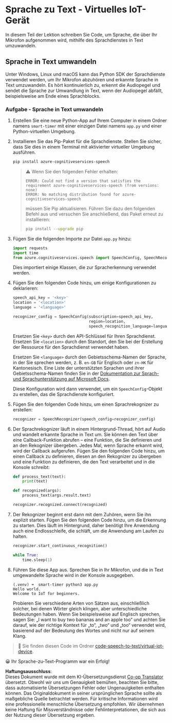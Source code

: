 <!--
CO_OP_TRANSLATOR_METADATA:
{
  "original_hash": "c0550b254b9ba2539baf1e6bb5fc05f8",
  "translation_date": "2025-08-25T22:45:17+00:00",
  "source_file": "6-consumer/lessons/1-speech-recognition/virtual-device-speech-to-text.md",
  "language_code": "de"
}
-->
# Sprache zu Text - Virtuelles IoT-Gerät

In diesem Teil der Lektion schreiben Sie Code, um Sprache, die über Ihr Mikrofon aufgenommen wird, mithilfe des Sprachdienstes in Text umzuwandeln.

## Sprache in Text umwandeln

Unter Windows, Linux und macOS kann das Python SDK der Sprachdienste verwendet werden, um Ihr Mikrofon abzuhören und erkannte Sprache in Text umzuwandeln. Es hört kontinuierlich zu, erkennt die Audiopegel und sendet die Sprache zur Umwandlung in Text, wenn der Audiopegel abfällt, beispielsweise am Ende eines Sprachblocks.

### Aufgabe - Sprache in Text umwandeln

1. Erstellen Sie eine neue Python-App auf Ihrem Computer in einem Ordner namens `smart-timer` mit einer einzigen Datei namens `app.py` und einer Python-virtuellen Umgebung.

1. Installieren Sie das Pip-Paket für die Sprachdienste. Stellen Sie sicher, dass Sie dies in einem Terminal mit aktivierter virtueller Umgebung ausführen.

    ```sh
    pip install azure-cognitiveservices-speech
    ```

    > ⚠️ Wenn Sie den folgenden Fehler erhalten:
    >
    > ```output
    > ERROR: Could not find a version that satisfies the requirement azure-cognitiveservices-speech (from versions: none)
    > ERROR: No matching distribution found for azure-cognitiveservices-speech
    > ```
    >
    > müssen Sie Pip aktualisieren. Führen Sie dazu den folgenden Befehl aus und versuchen Sie anschließend, das Paket erneut zu installieren:
    >
    > ```sh
    > pip install --upgrade pip
    > ```

1. Fügen Sie die folgenden Importe zur Datei `app.py` hinzu:

    ```python
    import requests
    import time
    from azure.cognitiveservices.speech import SpeechConfig, SpeechRecognizer
    ```

    Dies importiert einige Klassen, die zur Spracherkennung verwendet werden.

1. Fügen Sie den folgenden Code hinzu, um einige Konfigurationen zu deklarieren:

    ```python
    speech_api_key = '<key>'
    location = '<location>'
    language = '<language>'

    recognizer_config = SpeechConfig(subscription=speech_api_key,
                                     region=location,
                                     speech_recognition_language=language)
    ```

    Ersetzen Sie `<key>` durch den API-Schlüssel für Ihren Sprachdienst. Ersetzen Sie `<location>` durch den Standort, den Sie bei der Erstellung der Ressource für den Sprachdienst verwendet haben.

    Ersetzen Sie `<language>` durch den Gebietsschema-Namen der Sprache, in der Sie sprechen werden, z. B. `en-GB` für Englisch oder `zn-HK` für Kantonesisch. Eine Liste der unterstützten Sprachen und ihrer Gebietsschema-Namen finden Sie in der [Dokumentation zur Sprach- und Sprachunterstützung auf Microsoft Docs](https://docs.microsoft.com/azure/cognitive-services/speech-service/language-support?WT.mc_id=academic-17441-jabenn#speech-to-text).

    Diese Konfiguration wird dann verwendet, um ein `SpeechConfig`-Objekt zu erstellen, das die Sprachdienste konfiguriert.

1. Fügen Sie den folgenden Code hinzu, um einen Sprachrekognizer zu erstellen:

    ```python
    recognizer = SpeechRecognizer(speech_config=recognizer_config)
    ```

1. Der Sprachrekognizer läuft in einem Hintergrund-Thread, hört auf Audio und wandelt erkannte Sprache in Text um. Sie können den Text über eine Callback-Funktion abrufen – eine Funktion, die Sie definieren und an den Rekognizer übergeben. Jedes Mal, wenn Sprache erkannt wird, wird der Callback aufgerufen. Fügen Sie den folgenden Code hinzu, um einen Callback zu definieren, diesen an den Rekognizer zu übergeben und eine Funktion zu definieren, die den Text verarbeitet und in die Konsole schreibt:

    ```python
    def process_text(text):
        print(text)

    def recognized(args):
        process_text(args.result.text)
    
    recognizer.recognized.connect(recognized)
    ```

1. Der Rekognizer beginnt erst dann mit dem Zuhören, wenn Sie ihn explizit starten. Fügen Sie den folgenden Code hinzu, um die Erkennung zu starten. Dies läuft im Hintergrund, daher benötigt Ihre Anwendung auch eine Endlosschleife, die schläft, um die Anwendung am Laufen zu halten.

    ```python
    recognizer.start_continuous_recognition()

    while True:
        time.sleep(1)
    ```

1. Führen Sie diese App aus. Sprechen Sie in Ihr Mikrofon, und die in Text umgewandelte Sprache wird in der Konsole ausgegeben.

    ```output
    (.venv) ➜  smart-timer python3 app.py
    Hello world.
    Welcome to IoT for beginners.
    ```

    Probieren Sie verschiedene Arten von Sätzen aus, einschließlich solcher, bei denen Wörter gleich klingen, aber unterschiedliche Bedeutungen haben. Wenn Sie beispielsweise auf Englisch sprechen, sagen Sie: „I want to buy two bananas and an apple too“ und achten Sie darauf, wie der richtige Kontext für „to“, „two“ und „too“ verwendet wird, basierend auf der Bedeutung des Wortes und nicht nur auf seinem Klang.

> 💁 Sie finden diesen Code im Ordner [code-speech-to-text/virtual-iot-device](../../../../../6-consumer/lessons/1-speech-recognition/code-speech-to-text/virtual-iot-device).

😀 Ihr Sprache-zu-Text-Programm war ein Erfolg!

**Haftungsausschluss**:  
Dieses Dokument wurde mit dem KI-Übersetzungsdienst [Co-op Translator](https://github.com/Azure/co-op-translator) übersetzt. Obwohl wir uns um Genauigkeit bemühen, beachten Sie bitte, dass automatisierte Übersetzungen Fehler oder Ungenauigkeiten enthalten können. Das Originaldokument in seiner ursprünglichen Sprache sollte als maßgebliche Quelle betrachtet werden. Für kritische Informationen wird eine professionelle menschliche Übersetzung empfohlen. Wir übernehmen keine Haftung für Missverständnisse oder Fehlinterpretationen, die sich aus der Nutzung dieser Übersetzung ergeben.
